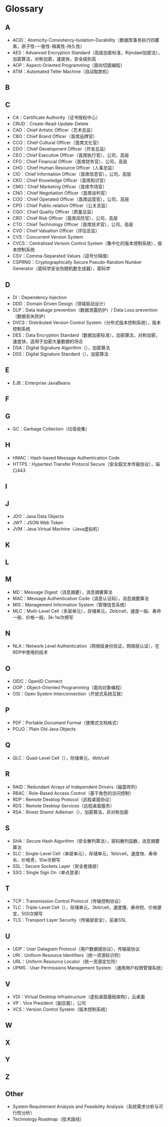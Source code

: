 # Glossary
## A
- ACID：Atomicity-Consistency-Isolation-Durability（数据库事务执行四要素，原子性-一致性-隔离性-持久性）
- AES：Advanced Encryption Standard（高级加密标准，Rijindael加密法），加密算法，对称加密，速度快，安全级别高
- AOP：Aspect-Oriented Programming（面向切面编程）
- ATM：Automated Teller Machine（自动取款机）
## B
## C
- CA：Certificate Authority（证书授权中心）
- CRUD：Create-Read-Update-Delete
- CAO：Chief Artistic Officer（艺术总监）
- CBO：Chief Brand Officer（首席品牌官）
- CCO：Chief Cultural Officer（首席文化官）
- CDO：Chief Development Officer（开发总监）
- CEO：Chief Executive Officer（首席执行官），公司，高层
- CFO：Chief Financial Officer（首席财务官），公司，高层
- CHO：Chief Human Resource Officer（人事总监）
- CIO：Chief Information Officer（首席信息官），公司，高层
- CKO：Chief Knowledge Officer（首席知识官）
- CMO：Chief Marketing Officer（首席市场官）
- CNO：Chief Negotiation Officer（首席谈判官）
- COO：Chief Operated Officer（首席运营官），公司，高层
- CPO：Chief Public relation Officer（公关总监）
- CQO：Chief Quality Officer（质量总监）
- CRO：Chief Risk Officer（首席风险官），公司，高层
- CTO：Chief Technology Officer（首席技术官），公司，高层
- CVO：Chief Valuation Officer（评估总监） 
- CVS：Concurrent Version System
- CVCS：Centralized Version Control System（集中化的版本控制系统），版本控制系统
- CSV：Comma-Separated Values（逗号分隔值）
- CSPRNG：Cryptographically Secure Pseudo-Random Number Generator（密码学安全伪随机数生成器），密码学
## D
- DI：Dependency Injection
- DDD：Domain Driven Design（领域驱动设计）
- DLP：Data leakage prevention（数据泄露防护）/ Data Loss prevention（数据丢失防护）
- DVCS：Distributed Version Control System（分布式版本控制系统），版本控制系统
- DES：Data Encryption Standard（数据加密标准），加密算法，对称加密，速度快，适用于加密大量数据的场合
- DSA：Digital Signature Algorithm（），加密算法
- DSS：Digital Signature Standard（），加密算法
## E
- EJB：Enterprise JavaBeans
## F
## G
- GC：Garbage Collection（垃圾收集）
## H
- HMAC：Hash-based Message Authentication Code
- HTTPS：Hypertext Transfer Protocol Secure（安全超文本传输协议），端口443
## I
## J
- JDO：Java Data Objects
- JWT：JSON Web Token
- JVM：Java Virtual Machine（Java虚拟机）
## K
## L
## M
- MD：Message Digest（消息摘要），消息摘要算法
- MAC：Message Authentication Code（消息认证码），消息摘要算法
- MIS：Management Information System（管理信息系统）
- MLC：Multi-Level Cell（多层单元），存储单元，2bit/cell，速度一般、寿命一般、价格一般，3k-1w次擦写
## N
- NLA：Network Level Authentication（网络级身份验证，网络层认证），在RDP中使用的技术
## O
- OIDC：OpenID Connect
- OOP：Object-Oriented Programming（面向对象编程）
- OSI：Open System Interconnection（开放式系统互联）
## P
- PDF：Portable Document Format（便携式文档格式）
- POJO：Plain Old Java Objects
## Q
- QLC：Quad-Level Cell（），存储单元，4bit/cell
## R
- RAID：Redundant Arrays of Independent Drivers（磁盘阵列）
- RBAC：Role-Based Access Control（基于角色的访问控制）
- RDP：Remote Desktop Protocol（远程桌面协议）
- RDS：Remote Desktop Services（远程桌面服务）
- RSA：Rivest Shamir Adleman（），加密算法，非对称加密
## S
- SHA：Secure Hash Algorithm（安全散列算法），密码散列函数，消息摘要算法
- SLC：Single-Level Cell（单层单元），存储单元，1bit/cell，速度快、寿命长、价格贵，10w次擦写
- SSL：Secure Sockets Layer（安全套接层）
- SSO：Single Sign On（单点登录）
## T
- TCP：Transmission Control Protocol（传输控制协议）
- TLC：Triple-Level Cell（），存储单元，3bit/cell，速度慢、寿命短、价格便宜，500次擦写
- TLS：Transport Layer Security（传输层安全），前身SSL
## U
- UDP：User Datagram Protocol（用户数据报协议），传输层协议
- URI：Uniform Resource Identifiers（统一资源标识符）
- URL：Uniform Resource Locator（统一资源定位符）
- UPMS：User Permissions Management System （通用用户权限管理系统）
## V
- VDI：Virtual Desktop Infrastructure（虚拟桌面基础架构），云桌面
- VP：Vice President（副总裁），公司
- VCS：Version Control System（版本控制系统）
## W
## X
## Y
## Z


## Other
- System Requirement Analysis and Feasibility Analysis（系统需求分析与可行性分析）
- Technology Roadmap（技术路线）
